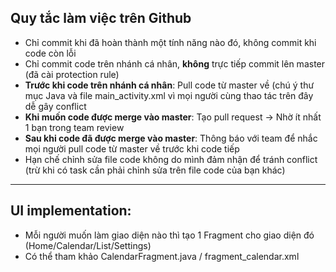 ## Quy tắc làm việc trên Github
- Chỉ commit khi đã hoàn thành một tính năng nào đó, không commit khi code còn lỗi
- Chỉ commit code trên nhánh cá nhân, **không** trực tiếp commit lên master (đã cài protection rule)
- **Trước khi code trên nhánh cá nhân**: Pull code từ master về (chú ý thư mục Java và file main_activity.xml vì mọi người cùng thao tác trên đây dễ gây conflict
- **Khi muốn code được merge vào master**: Tạo pull request -> Nhờ ít nhất 1 bạn trong team review
- **Sau khi code đã được merge vào master**: Thông báo với team để nhắc mọi người pull code từ master về trước khi code tiếp
- Hạn chế chỉnh sửa file code không do mình đảm nhận để tránh conflict (trừ khi có task cần phải chỉnh sửa trên file code của bạn khác)
---
## UI implementation:
- Mỗi người muốn làm giao diện nào thì tạo 1 Fragment cho giao diện đó (Home/Calendar/List/Settings)
- Có thể tham khảo CalendarFragment.java / fragment_calendar.xml 
